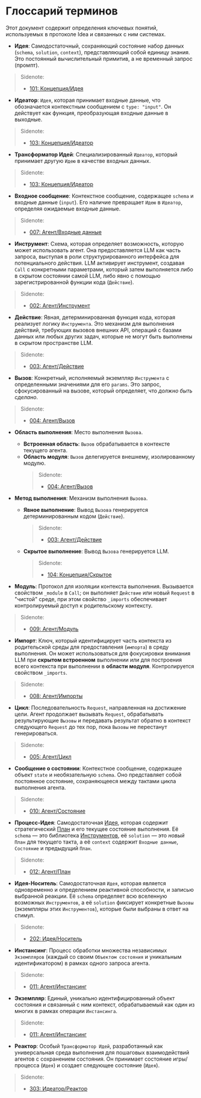# Глоссарий терминов

Этот документ содержит определения ключевых понятий, используемых в протоколе Idea и связанных с ним системах.

- **Идея**: Самодостаточный, сохраняющий состояние набор данных (`schema`, `solution`, `context`), представляющий собой единицу знания. Это постоянный вычислительный примитив, а не временный запрос (промпт).

> Sidenote:
> - [101: Концепция/Идея](./101_concept_idea.md)

- **Идеатор**: `Идея`, которая принимает входные данные, что обозначается контекстным сообщением с `type: "input"`. Он действует как функция, преобразующая входные данные в выходные.

> Sidenote:
> - [103: Концепция/Идеатор](./103_concept_ideator.md)

- **Трансформатор Идей**: Специализированный `Идеатор`, который принимает другую `Идею` в качестве входных данных.

> Sidenote:
> - [103: Концепция/Идеатор](./103_concept_ideator.md)

- **Входное сообщение**: Контекстное сообщение, содержащее `schema` и входные данные (`input`). Его наличие превращает `Идею` в `Идеатор`, определяя ожидаемые входные данные.

> Sidenote:
> - [007: Агент/Входные данные](./007_agent_input.md)

- **Инструмент**: Схема, которая определяет возможность, которую может использовать агент. Она предоставляется LLM как часть запроса, выступая в роли структурированного интерфейса для потенциального действия. LLM активирует инструмент, создавая `Call` с конкретными параметрами, который затем выполняется либо в скрытом состоянии самой LLM, либо явно с помощью зарегистрированной функции кода (`Действие`).

> Sidenote:
> - [002: Агент/Инструмент](./002_agent_tool.md)

- **Действие**: Явная, детерминированная функция кода, которая реализует логику `Инструмента`. Это механизм для выполнения действий, требующих вызовов внешних API, операций с базами данных или любых других задач, которые не могут быть выполнены в скрытом пространстве LLM.

> Sidenote:
> - [003: Агент/Действие](./003_agent_activity.md)

- **Вызов**: Конкретный, исполняемый экземпляр `Инструмента` с определенными значениями для его `params`. Это запрос, сфокусированный на вызове, который определяет, что _должно быть сделано_.

> Sidenote:
> - [004: Агент/Вызов](./004_agent_call.md)

- **Область выполнения**: Место выполнения `Вызова`.
  - **Встроенная область**: `Вызов` обрабатывается в контексте текущего агента.
  - **Область модуля**: `Вызов` делегируется внешнему, изолированному модулю.
    > Sidenote:
    > - [004: Агент/Вызов](./004_agent_call.md)

- **Метод выполнения**: Механизм выполнения `Вызова`.
  - **Явное выполнение**: Вывод `Вызова` генерируется детерминированным кодом (`Действие`).

    > Sidenote:
    > - [003: Агент/Действие](./003_agent_activity.md)

  - **Скрытое выполнение**: Вывод `Вызова` генерируется LLM.

    > Sidenote:
    > - [104: Концепция/Скрытое](./104_concept_latent.md)

- **Модуль**: Протокол для изоляции контекста выполнения. Вызывается свойством `_module` в `Call`; он выполняет `Действие` или новый `Request` в "чистой" среде, при этом свойство `_imports` обеспечивает контролируемый доступ к родительскому контексту.

> Sidenote:
> - [009: Агент/Модуль](./009_agent_module.md)

- **Импорт**: Ключ, который идентифицирует часть контекста из родительской среды для предоставления (`импорта`) в среду выполнения. Он может использоваться для фокусировки внимания LLM при **скрытом встроенном** выполнении или для построения всего контекста при выполнении в **области модуля**. Контролируется свойством `_imports`.

> Sidenote:
> - [008: Агент/Импорты](./008_agent_imports.md)

- **Цикл**: Последовательность `Request`, направленная на достижение цели. Агент продолжает вызывать `Request`, обрабатывать результирующие `Вызовы` и передавать результат обратно в контекст следующего `Request` до тех пор, пока `Вызовы` не перестанут генерироваться.

> Sidenote:
> - [005: Агент/Цикл](./005_agent_loop.md)

- **Сообщение о состоянии**: Контекстное сообщение, содержащее объект `state` и необязательную `schema`. Оно представляет собой постоянное состояние, сохраняющееся между тактами цикла выполнения агента.

> Sidenote:
> - [010: Агент/Состояние](./010_agent_state.md)

- **Процесс-Идея**: Самодостаточная [Идея](./101_concept_idea.md), которая содержит стратегический [План](./012_agent_plan.md) и его текущее состояние выполнения. Её `schema` — это библиотека [Инструментов](./002_agent_tool.md), её `solution` — это _новый_ `План` для текущего такта, а её `context` содержит `Входные данные`, `Состояние` и предыдущий `План`.

> Sidenote:
> - [012: Агент/План](./012_agent_plan.md)

- **Идея-Носитель**: Самодостаточная `Идея`, которая является одновременно и определением реактивной способности, и записью выбранной реакции. Её `schema` определяет всю вселенную возможных `Инструментов`, а её `solution` фиксирует конкретные `Вызовы` (экземпляры этих `Инструментов`), которые были выбраны в ответ на стимул.

> Sidenote:
> - [202: Идея/Носитель](./202_idea_vessel.md)

- **Инстансинг**: Процесс обработки множества независимых `Экземпляров` (каждый со своим `Объектом состояния` и уникальным идентификатором) в рамках одного запроса агента.

> Sidenote:
> - [011: Агент/Инстансинг](./011_agent_instancing.md)

- **Экземпляр**: Единый, уникально идентифицированный объект состояния и связанный с ним контекст, обрабатываемый как один из многих в рамках операции `Инстансинга`.

> Sidenote:
> - [011: Агент/Инстансинг](./011_agent_instancing.md)

- **Реактор**: Особый `Трансформатор Идей`, разработанный как универсальная среда выполнения для пошаговых взаимодействий агентов с сохранением состояния. Он принимает состояние игры/процесса (`Идея`) и создает следующее состояние (`Идея`).
> Sidenote:
> - [303: Идеатор/Реактор](./303_ideator_reactor.md)
